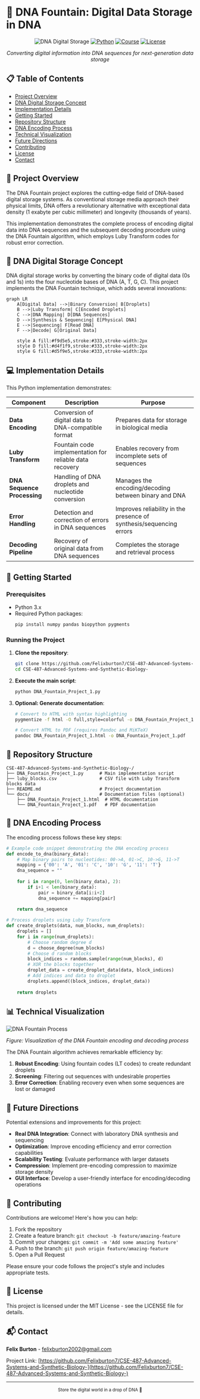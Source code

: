 # 🧬 DNA Fountain: Digital Data Storage in DNA

<div align="center">

![DNA Digital Storage](https://img.shields.io/badge/DNA-Digital_Storage-blue?style=for-the-badge&logo=dna&logoColor=white)
[![Python](https://img.shields.io/badge/Python-3.x-yellow?style=for-the-badge&logo=python&logoColor=white)](https://www.python.org/)
[![Course](https://img.shields.io/badge/CSE_487-Advanced_Systems_&_Synthetic_Biology-green?style=for-the-badge)](https://github.com/Felixburton7/CSE-487-Advanced-Systems-and-Synthetic-Biology-)
[![License](https://img.shields.io/badge/License-MIT-lightgrey?style=for-the-badge)](LICENSE)

*Converting digital information into DNA sequences for next-generation data storage*

</div>

## 📋 Table of Contents
- [Project Overview](#-project-overview)
- [DNA Digital Storage Concept](#-dna-digital-storage-concept)
- [Implementation Details](#-implementation-details)
- [Getting Started](#-getting-started)
- [Repository Structure](#-repository-structure)
- [DNA Encoding Process](#-dna-encoding-process)
- [Technical Visualization](#-technical-visualization)
- [Future Directions](#-future-directions)
- [Contributing](#-contributing)
- [License](#-license)
- [Contact](#-contact)

## 🌟 Project Overview

The DNA Fountain project explores the cutting-edge field of DNA-based digital storage systems. As conventional storage media approach their physical limits, DNA offers a revolutionary alternative with exceptional data density (1 exabyte per cubic millimeter) and longevity (thousands of years).

This implementation demonstrates the complete process of encoding digital data into DNA sequences and the subsequent decoding procedure using the DNA Fountain algorithm, which employs Luby Transform codes for robust error correction.

## 🧪 DNA Digital Storage Concept

DNA digital storage works by converting the binary code of digital data (0s and 1s) into the four nucleotide bases of DNA (A, T, G, C). This project implements the DNA Fountain technique, which adds several innovations:

```mermaid
graph LR
    A[Digital Data] -->|Binary Conversion| B[Droplets]
    B -->|Luby Transform| C[Encoded Droplets]
    C -->|DNA Mapping| D[DNA Sequences]
    D -->|Synthesis & Sequencing| E[Physical DNA]
    E -->|Sequencing| F[Read DNA]
    F -->|Decode| G[Original Data]
    
    style A fill:#f9d5e5,stroke:#333,stroke-width:2px
    style D fill:#d4f1f9,stroke:#333,stroke-width:2px
    style G fill:#d5f9e5,stroke:#333,stroke-width:2px
```

## 💻 Implementation Details

This Python implementation demonstrates:

| Component | Description | Purpose |
|-----------|-------------|---------|
| **Data Encoding** | Conversion of digital data to DNA-compatible format | Prepares data for storage in biological media |
| **Luby Transform** | Fountain code implementation for reliable data recovery | Enables recovery from incomplete sets of sequences |
| **DNA Sequence Processing** | Handling of DNA droplets and nucleotide conversion | Manages the encoding/decoding between binary and DNA |
| **Error Handling** | Detection and correction of errors in DNA sequences | Improves reliability in the presence of synthesis/sequencing errors |
| **Decoding Pipeline** | Recovery of original data from DNA sequences | Completes the storage and retrieval process |

## 🚀 Getting Started

### Prerequisites

- Python 3.x
- Required Python packages:
  ```bash
  pip install numpy pandas biopython pygments
  ```

### Running the Project

1. **Clone the repository**:
   ```bash
   git clone https://github.com/Felixburton7/CSE-487-Advanced-Systems-and-Synthetic-Biology-.git
   cd CSE-487-Advanced-Systems-and-Synthetic-Biology-
   ```

2. **Execute the main script**:
   ```bash
   python DNA_Fountain_Project_1.py
   ```

3. **Optional: Generate documentation**:
   ```bash
   # Convert to HTML with syntax highlighting
   pygmentize -f html -O full,style=colorful -o DNA_Fountain_Project_1.html DNA_Fountain_Project_1.py
   
   # Convert HTML to PDF (requires Pandoc and MiKTeX)
   pandoc DNA_Fountain_Project_1.html -o DNA_Fountain_Project_1.pdf
   ```

## 📁 Repository Structure

```
CSE-487-Advanced-Systems-and-Synthetic-Biology-/
├── DNA_Fountain_Project_1.py      # Main implementation script
├── luby_blocks.csv                # CSV file with Luby Transform blocks data
├── README.md                      # Project documentation
└── docs/                          # Documentation files (optional)
    ├── DNA_Fountain_Project_1.html  # HTML documentation
    └── DNA_Fountain_Project_1.pdf   # PDF documentation
```

## 🧬 DNA Encoding Process

The encoding process follows these key steps:

```python
# Example code snippet demonstrating the DNA encoding process
def encode_to_dna(binary_data):
    # Map binary pairs to nucleotides: 00->A, 01->C, 10->G, 11->T
    mapping = {'00': 'A', '01': 'C', '10': 'G', '11': 'T'}
    dna_sequence = ""
    
    for i in range(0, len(binary_data), 2):
        if i+1 < len(binary_data):
            pair = binary_data[i:i+2]
            dna_sequence += mapping[pair]
    
    return dna_sequence

# Process droplets using Luby Transform
def create_droplets(data, num_blocks, num_droplets):
    droplets = []
    for i in range(num_droplets):
        # Choose random degree d
        d = choose_degree(num_blocks)
        # Choose d random blocks
        block_indices = random.sample(range(num_blocks), d)
        # XOR the blocks together
        droplet_data = create_droplet_data(data, block_indices)
        # Add indices and data to droplet
        droplets.append((block_indices, droplet_data))
    
    return droplets
```

## 📊 Technical Visualization

![DNA Fountain Process](https://github.com/Felixburton7/CSE-487-Advanced-Systems-and-Synthetic-Biology-/assets/106174577/31b1c46d-e30e-4eee-8700-47b9d9617971)

*Figure: Visualization of the DNA Fountain encoding and decoding process*

The DNA Fountain algorithm achieves remarkable efficiency by:

1. **Robust Encoding**: Using fountain codes (LT codes) to create redundant droplets
2. **Screening**: Filtering out sequences with undesirable properties
3. **Error Correction**: Enabling recovery even when some sequences are lost or damaged

## 🔮 Future Directions

Potential extensions and improvements for this project:

- **Real DNA Integration**: Connect with laboratory DNA synthesis and sequencing
- **Optimization**: Improve encoding efficiency and error correction capabilities
- **Scalability Testing**: Evaluate performance with larger datasets
- **Compression**: Implement pre-encoding compression to maximize storage density
- **GUI Interface**: Develop a user-friendly interface for encoding/decoding operations

## 👥 Contributing

Contributions are welcome! Here's how you can help:

1. Fork the repository
2. Create a feature branch: `git checkout -b feature/amazing-feature`
3. Commit your changes: `git commit -m 'Add some amazing feature'`
4. Push to the branch: `git push origin feature/amazing-feature`
5. Open a Pull Request

Please ensure your code follows the project's style and includes appropriate tests.

## 📄 License

This project is licensed under the MIT License - see the LICENSE file for details.

## 📬 Contact

**Felix Burton** - [felixburton2002@gmail.com](mailto:felixburton2002@gmail.com)

Project Link: [https://github.com/Felixburton7/CSE-487-Advanced-Systems-and-Synthetic-Biology-](https://github.com/Felixburton7/CSE-487-Advanced-Systems-and-Synthetic-Biology-)

---

<div align="center">
  <sub>Store the digital world in a drop of DNA 🧬</sub>
</div>
